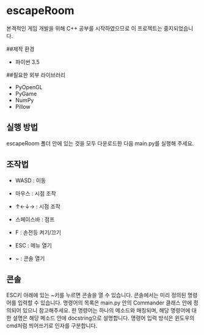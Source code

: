 # escapeRoom
본격적인 게임 개발을 위해 C++ 공부를 시작하였으므로 이 프로젝트는 중지되었습니다.

##제작 환경
* 파이썬 3.5

##필요한 외부 라이브러리
* PyOpenGL
* PyGame
* NumPy
* Pillow

## 실행 방법
escapeRoom 폴더 안에 있는 것을 모두 다운로드한 다음 main.py를 실행해 주세요.

## 조작법
* WASD : 이동
* 마우스 : 시점 조작
* ↑←↓→ : 시점 조작
* 스페이스바 : 점프
* F : 손전등 켜기/끄기

* ESC : 메뉴 열기
* ~ : 콘솔 열기

## 콘솔
ESC키 아래에 있는 ~키를 누르면 콘솔을 열 수 있습니다. 콘솔에서는 미리 정의된 명령어를 입력할 수 있습니다. 명령어의 목록은 main.py 안의 Commander 클래스 안에 정의되어 있으니 참고해주세요. 한 명령어는 하나의 메소드와 매칭되며, 해당 명령어에 대한 설명은 해당 메소드 안에 docstring으로 설명합니다. 명령어 입력 방식은 윈도우의 cmd처럼 띄어쓰기로 인자를 구분합니다.
